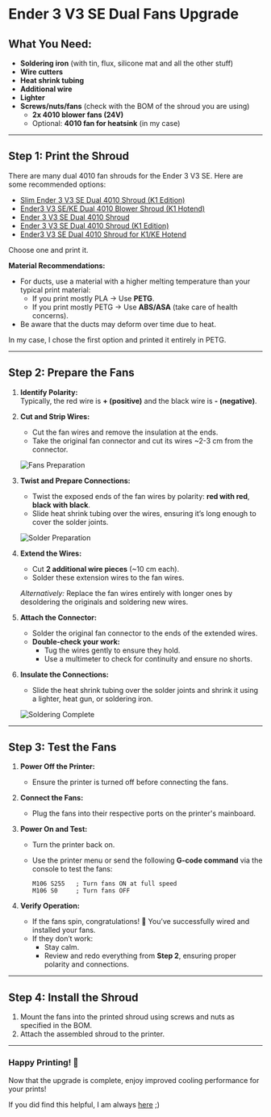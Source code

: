 # Ender 3 V3 SE Dual Fans Upgrade

## What You Need:
- **Soldering iron** (with tin, flux, silicone mat and all the other stuff)
- **Wire cutters**
- **Heat shrink tubing**
- **Additional wire**
- **Lighter**
- **Screws/nuts/fans** (check with the BOM of the shroud you are using)
   - **2x 4010 blower fans (24V)**
   - Optional: **4010 fan for heatsink** (in my case)

---

## Step 1: Print the Shroud

There are many dual 4010 fan shrouds for the Ender 3 V3 SE. Here are some recommended options:

- [Slim Ender 3 V3 SE Dual 4010 Shroud (K1 Edition)](https://www.printables.com/model/818919-slim-ender-3-v3-se-dual-4010-shroud-k1-edition)
- [Ender3 V3 SE/KE Dual 4010 Blower Shroud (K1 Hotend)](https://www.printables.com/model/910918-ender3-v3-seke-dual-4010-blower-shroud-for-k1-hote)
- [Ender 3 V3 SE Dual 4010 Shroud](https://www.printables.com/model/619049-ender-3-v3-se-dual-4010-shroud)
- [Ender 3 V3 SE Dual 4010 Shroud (K1 Edition)](https://www.printables.com/model/776177-ender-3-v3-se-dual-4010-shroud-k1-edition)
- [Ender3 V3 SE Dual 4010 Shroud for K1/KE Hotend](https://www.printables.com/model/809391-ender3-v3-se-dual-4010-shroud-for-k1ke-hotend)

Choose one and print it. 

**Material Recommendations:**
- For ducts, use a material with a higher melting temperature than your typical print material:
   - If you print mostly PLA → Use **PETG**.
   - If you print mostly PETG → Use **ABS/ASA** (take care of health concerns).
- Be aware that the ducts may deform over time due to heat.

In my case, I chose the first option and printed it entirely in PETG.

---

## Step 2: Prepare the Fans

1. **Identify Polarity:**  
   Typically, the red wire is **+ (positive)** and the black wire is **- (negative)**.

2. **Cut and Strip Wires:**  
   - Cut the fan wires and remove the insulation at the ends.
   - Take the original fan connector and cut its wires ~2-3 cm from the connector.

   ![Fans Preparation](./pictures/1.jpg)

3. **Twist and Prepare Connections:**  
   - Twist the exposed ends of the fan wires by polarity: **red with red**, **black with black**.  
   - Slide heat shrink tubing over the wires, ensuring it’s long enough to cover the solder joints.

   ![Solder Preparation](./pictures/2.jpg) 

4. **Extend the Wires:**  
   - Cut **2 additional wire pieces** (~10 cm each).  
   - Solder these extension wires to the fan wires.  

   *Alternatively:* Replace the fan wires entirely with longer ones by desoldering the originals and soldering new wires.

5. **Attach the Connector:**  
   - Solder the original fan connector to the ends of the extended wires.  
   - **Double-check your work:**
      - Tug the wires gently to ensure they hold.
      - Use a multimeter to check for continuity and ensure no shorts.

6. **Insulate the Connections:**  
   - Slide the heat shrink tubing over the solder joints and shrink it using a lighter, heat gun, or soldering iron.

   ![Soldering Complete](./pictures/3.jpg) 

---

## Step 3: Test the Fans

1. **Power Off the Printer:**  
   - Ensure the printer is turned off before connecting the fans.

2. **Connect the Fans:**  
   - Plug the fans into their respective ports on the printer's mainboard.

3. **Power On and Test:**  
   - Turn the printer back on.  
   - Use the printer menu or send the following **G-code command** via the console to test the fans:

      ```gcode
      M106 S255   ; Turn fans ON at full speed
      M106 S0     ; Turn fans OFF
      ```

4. **Verify Operation:**
   - If the fans spin, congratulations! 🎉 You’ve successfully wired and installed your fans.  
   - If they don’t work:
     - Stay calm.
     - Review and redo everything from **Step 2**, ensuring proper polarity and connections.

---

## Step 4: Install the Shroud

1. Mount the fans into the printed shroud using screws and nuts as specified in the BOM.  
2. Attach the assembled shroud to the printer.  

---

### **Happy Printing! 🥳**

Now that the upgrade is complete, enjoy improved cooling performance for your prints!

If you did find this helpful, I am always [here](https://buymeacoffee.com/argatuioan) ;)
